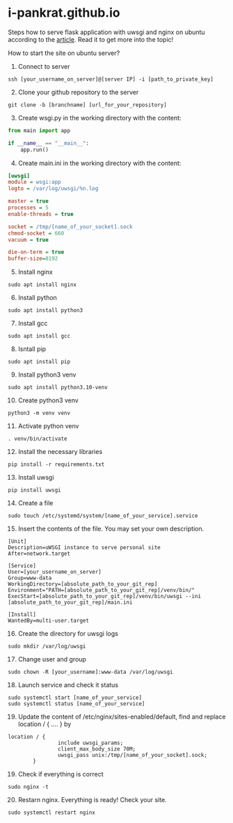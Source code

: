 # i-pankrat.github.io

Steps how to serve flask application with uwsgi and nginx on ubuntu according to the [article](https://www.digitalocean.com/community/tutorials/how-to-serve-flask-applications-with-uwsgi-and-nginx-on-ubuntu-20-04). Read it to get more into the topic!

How to start the site on ubuntu server?

1. Connect to server

``` shell
ssh [your_username_on_server]@[server IP] -i [path_to_private_key]
```
2. Clone your github repository to the server

``` git
git clone -b [branchname] [url_for_your_repository]
```

3. Create wsgi.py in the working directory with the content:

```python
from main import app

if __name__ == "__main__":
    app.run()
```
4. Create main.ini in the working directory with the content:

``` ini
[uwsgi]
module = wsgi:app
logto = /var/log/uwsgi/%n.log

master = true
processes = 5
enable-threads = true

socket = /tmp/[name_of_your_socket].sock
chmod-socket = 660
vacuum = true

die-on-term = true
buffer-size=8192
```

5. Install nginx

``` shell
sudo apt install nginx
```

6. Install python
``` shell
sudo apt install python3
```
7. Install gcc

``` shell
sudo apt install gcc
```
8. Isntall pip

``` shell
sudo apt install pip
```

9. Install python3 venv

``` shell
sudo apt install python3.10-venv
```
10. Create python3 venv

``` shell
python3 -m venv venv
```
11. Activate python venv

``` shell
. venv/bin/activate
```
12. Install the necessary libraries

``` shell
pip install -r requirements.txt
```
13. Install uwsgi

``` shell
pip install uwsgi
```

14. Create a file

``` shell
sudo touch /etc/systemd/system/[name_of_your_service].service
```
15.  Insert the contents of the file. You may set your own description.

``` service
[Unit]
Description=uWSGI instance to serve personal site
After=network.target

[Service]
User=[your_username_on_server]
Group=www-data
WorkingDirectory=[absolute_path_to_your_git_rep]
Environment="PATH=[absolute_path_to_your_git_rep]/venv/bin/"
ExecStart=[absolute_path_to_your_git_rep]/venv/bin/uwsgi --ini [absolute_path_to_your_git_rep]/main.ini

[Install]
WantedBy=multi-user.target
```

16. Create the directory for uwsgi logs

``` shell
sudo mkdir /var/log/uwsgi
```
17. Change user and group

``` shell
sudo chown -R [your_username]:www-data /var/log/uwsgi
```

18. Launch service and check it status

``` shell
sudo systemctl start [name_of_your_service]
sudo systemctl status [name_of_your_service]
```

19. Update the content of /etc/nginx/sites-enabled/default, find and replace location / { .... } by

``` shell
location / {
                include uwsgi_params;
                client_max_body_size 70M;
                uwsgi_pass unix:/tmp/[name_of_your_socket].sock;
        }
```

19. Check if everything is correct

``` shell
sudo nginx -t
```

20.  Restarn nginx. Everything is ready! Check your site.

``` shell
sudo systemctl restart nginx
``` 